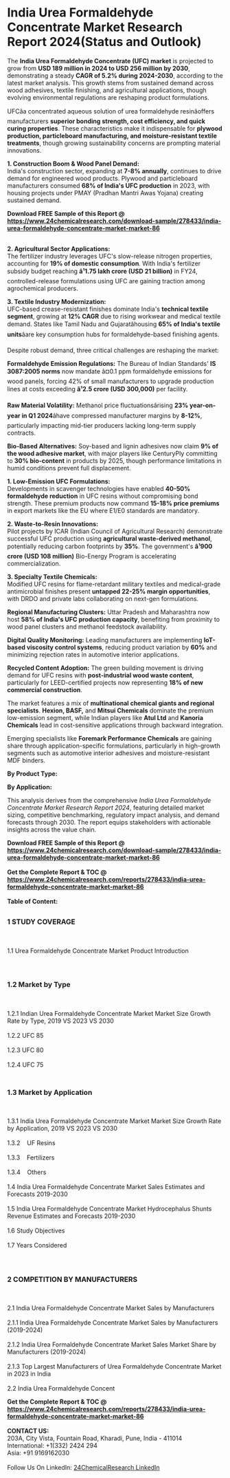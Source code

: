 <h1>India Urea Formaldehyde Concentrate Market Research Report 2024(Status and Outlook)</h1><p>The <strong>India Urea Formaldehyde Concentrate (UFC) market</strong> is projected to grow from <strong>USD 189 million in 2024 to USD 256 million by 2030</strong>, demonstrating a steady <strong>CAGR of 5.2% during 2024-2030</strong>, according to the latest market analysis. This growth stems from sustained demand across wood adhesives, textile finishing, and agricultural applications, though evolving environmental regulations are reshaping product formulations.</p><p>UFCâa concentrated aqueous solution of urea formaldehyde resinâoffers manufacturers <strong>superior bonding strength, cost efficiency, and quick curing properties</strong>. These characteristics make it indispensable for <strong>plywood production, particleboard manufacturing, and moisture-resistant textile treatments</strong>, though growing sustainability concerns are prompting material innovations.</p><p><strong>1. Construction Boom &amp; Wood Panel Demand:</strong><br>
India's construction sector, expanding at <strong>7-8% annually</strong>, continues to drive demand for engineered wood products. Plywood and particleboard manufacturers consumed <strong>68% of India's UFC production</strong> in 2023, with housing projects under PMAY (Pradhan Mantri Awas Yojana) creating sustained demand.</p><div><b>Download FREE Sample of this Report @ 
            <a href="https://www.24chemicalresearch.com/download-sample/278433/india-urea-formaldehyde-concentrate-market-market-86">
            https://www.24chemicalresearch.com/download-sample/278433/india-urea-formaldehyde-concentrate-market-market-86</a></b></div><br><p><strong>2. Agricultural Sector Applications:</strong><br>
The fertilizer industry leverages UFC's slow-release nitrogen properties, accounting for <strong>19% of domestic consumption</strong>. With India's fertilizer subsidy budget reaching <strong>â¹1.75 lakh crore (USD 21 billion)</strong> in FY24, controlled-release formulations using UFC are gaining traction among agrochemical producers.</p><p><strong>3. Textile Industry Modernization:</strong><br>
UFC-based crease-resistant finishes dominate India's <strong>technical textile segment</strong>, growing at <strong>12% CAGR</strong> due to rising workwear and medical textile demand. States like Tamil Nadu and Gujaratâhousing <strong>65% of India's textile units</strong>âare key consumption hubs for formaldehyde-based finishing agents.</p><p>Despite robust demand, three critical challenges are reshaping the market:</p><p><strong>Formaldehyde Emission Regulations:</strong> The Bureau of Indian Standards' <strong>IS 3087:2005 norms</strong> now mandate â¤0.1 ppm formaldehyde emissions for wood panels, forcing 42% of small manufacturers to upgrade production lines at costs exceeding <strong>â¹2.5 crore (USD 300,000)</strong> per facility.</p><p><strong>Raw Material Volatility:</strong> Methanol price fluctuationsârising <strong>23% year-on-year in Q1 2024</strong>âhave compressed manufacturer margins by <strong>8-12%</strong>, particularly impacting mid-tier producers lacking long-term supply contracts.</p><p><strong>Bio-Based Alternatives:</strong> Soy-based and lignin adhesives now claim <strong>9% of the wood adhesive market</strong>, with major players like CenturyPly committing to <strong>30% bio-content</strong> in products by 2025, though performance limitations in humid conditions prevent full displacement.</p><p><strong>1. Low-Emission UFC Formulations:</strong><br>
Developments in scavenger technologies have enabled <strong>40-50% formaldehyde reduction</strong> in UFC resins without compromising bond strength. These premium products now command <strong>15-18% price premiums</strong> in export markets like the EU where E1/E0 standards are mandatory.</p><p><strong>2. Waste-to-Resin Innovations:</strong><br>
Pilot projects by ICAR (Indian Council of Agricultural Research) demonstrate successful UFC production using <strong>agricultural waste-derived methanol</strong>, potentially reducing carbon footprints by <strong>35%</strong>. The government's <strong>â¹900 crore (USD 108 million)</strong> Bio-Energy Program is accelerating commercialization.</p><p><strong>3. Specialty Textile Chemicals:</strong><br>
Modified UFC resins for flame-retardant military textiles and medical-grade antimicrobial finishes present <strong>untapped 22-25% margin opportunities</strong>, with DRDO and private labs collaborating on next-gen formulations.</p><p><strong>Regional Manufacturing Clusters:</strong> Uttar Pradesh and Maharashtra now host <strong>58% of India's UFC production capacity</strong>, benefiting from proximity to wood panel clusters and methanol feedstock availability.</p><p><strong>Digital Quality Monitoring:</strong> Leading manufacturers are implementing <strong>IoT-based viscosity control systems</strong>, reducing product variation by <strong>60%</strong> and minimizing rejection rates in automotive interior applications.</p><p><strong>Recycled Content Adoption:</strong> The green building movement is driving demand for UFC resins with <strong>post-industrial wood waste content</strong>, particularly for LEED-certified projects now representing <strong>18% of new commercial construction</strong>.</p><p>The market features a mix of <strong>multinational chemical giants and regional specialists</strong>. <strong>Hexion, BASF,</strong> and <strong>Mitsui Chemicals</strong> dominate the premium low-emission segment, while Indian players like <strong>Atul Ltd</strong> and <strong>Kanoria Chemicals</strong> lead in cost-sensitive applications through backward integration.</p><p>Emerging specialists like <strong>Foremark Performance Chemicals</strong> are gaining share through application-specific formulations, particularly in high-growth segments such as automotive interior adhesives and moisture-resistant MDF binders.</p><p><strong>By Product Type:</strong></p><p><strong>By Application:</strong></p><p>This analysis derives from the comprehensive <em>India Urea Formaldehyde Concentrate Market Research Report 2024</em>, featuring detailed market sizing, competitive benchmarking, regulatory impact analysis, and demand forecasts through 2030. The report equips stakeholders with actionable insights across the value chain.</p><div><b>Download FREE Sample of this Report @ 
            <a href="https://www.24chemicalresearch.com/download-sample/278433/india-urea-formaldehyde-concentrate-market-market-86">
            https://www.24chemicalresearch.com/download-sample/278433/india-urea-formaldehyde-concentrate-market-market-86</a></b></div><br><div><b>Get the Complete Report & TOC @ 
            <a href="https://www.24chemicalresearch.com/reports/278433/india-urea-formaldehyde-concentrate-market-market-86">
            https://www.24chemicalresearch.com/reports/278433/india-urea-formaldehyde-concentrate-market-market-86</a></b></div><br>
            <b>Table of Content:</b><p><h2><span style="font-size:16px"><strong>1 STUDY COVERAGE</strong></span></h2><br />
<p>1.1 Urea Formaldehyde Concentrate Market Product Introduction</p><br />
<h2><span style="font-size:16px"><strong>1.2 Market by Type</strong></span></h2><br />
<p>1.2.1 Indian Urea Formaldehyde Concentrate Market Market Size Growth Rate by Type, 2019 VS 2023 VS 2030<br /><br />
1.2.2 UFC 85&nbsp;&nbsp; &nbsp;<br /><br />
1.2.3 UFC 80<br /><br />
1.2.4 UFC 75<br /><br />
<h2><span style="font-size:16px"><strong>1.3 Market by Application</strong></span></h2><br />
<p>1.3.1 India Urea Formaldehyde Concentrate Market Market Size Growth Rate by Application, 2019 VS 2023 VS 2030<br /><br />
1.3.2&nbsp;&nbsp; &nbsp;UF Resins<br /><br />
1.3.3&nbsp;&nbsp; &nbsp;Fertilizers<br /><br />
1.3.4&nbsp;&nbsp; &nbsp;Others<br /><br />
1.4 India Urea Formaldehyde Concentrate Market Sales Estimates and Forecasts 2019-2030<br /><br />
1.5 India Urea Formaldehyde Concentrate Market Hydrocephalus Shunts Revenue Estimates and Forecasts 2019-2030<br /><br />
1.6 Study Objectives<br /><br />
1.7 Years Considered</p><br />
<h2><span style="font-size:16px"><strong>2 COMPETITION BY MANUFACTURERS</strong></span></h2><br />
<p>2.1 India Urea Formaldehyde Concentrate Market Sales by Manufacturers<br /><br />
2.1.1 India Urea Formaldehyde Concentrate Market Sales by Manufacturers (2019-2024)<br /><br />
2.1.2 India Urea Formaldehyde Concentrate Market Sales Market Share by Manufacturers (2019-2024)<br /><br />
2.1.3 Top Largest Manufacturers of Urea Formaldehyde Concentrate Market in 2023 in India<br /><br />
2.2 India Urea Formaldehyde Concent</p><div><b>Get the Complete Report & TOC @ 
            <a href="https://www.24chemicalresearch.com/reports/278433/india-urea-formaldehyde-concentrate-market-market-86">
            https://www.24chemicalresearch.com/reports/278433/india-urea-formaldehyde-concentrate-market-market-86</a></b></div><br><b>CONTACT US:</b><br>
            203A, City Vista, Fountain Road, Kharadi, Pune, India - 411014<br>
            International: +1(332) 2424 294<br>
            Asia: +91 9169162030 <br><br>
            Follow Us On LinkedIn: <a href="https://www.linkedin.com/company/24chemicalresearch/">24ChemicalResearch LinkedIn</a>